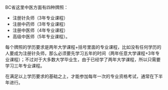 BC省这里中医方面有四种牌照：* 注册针灸师（3年专业课程）* 注册中药师（3年专业课程）* 注册中医师（4年专业课程）* 高级中医师（5年专业课程）。每个牌照的学历要求是两年大学课程+括号里面的专业课程，比如没有任何学历的人要成为注册针灸师，那么必须要先学习五年的时间（两年任意大学课程+3年专业课程）；不过对于大多数大学毕业生，由于已经学了两年大学课程，所以只需要学习三年专业课程。在满足以上学历要求的基础之上，才能参加每年一次的专业资格考试，通常在下半年进行。